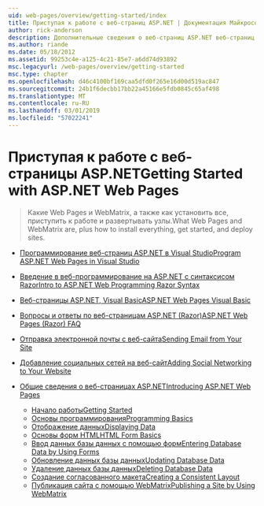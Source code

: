 ```yaml
---
uid: web-pages/overview/getting-started/index
title: Приступая к работе с веб-страниц ASP.NET | Документация Майкрософт
author: rick-anderson
description: Дополнительные сведения о веб-страниц ASP.NET веб-страниц ASP.NET и новый синтаксис Razor обеспечивают быстрый и простой способ объединения серверного кода с HTML-t...
ms.author: riande
ms.date: 05/18/2012
ms.assetid: 99253c4e-a125-4c21-85e7-a6dd74d93892
msc.legacyurl: /web-pages/overview/getting-started
msc.type: chapter
ms.openlocfilehash: d46c4100bf169caa5dfd0f265e16d00d519ac847
ms.sourcegitcommit: 24b1f6decbb17bb22a45166e5fdb0845c65af498
ms.translationtype: MT
ms.contentlocale: ru-RU
ms.lasthandoff: 03/01/2019
ms.locfileid: "57022241"
---
```

<a name="getting-started-with-aspnet-web-pages"></a><span data-ttu-id="e2c2f-103">Приступая к работе с веб-страницы ASP.NET</span><span class="sxs-lookup"><span data-stu-id="e2c2f-103">Getting Started with ASP.NET Web Pages</span></span>
====================
> <span data-ttu-id="e2c2f-104">Какие Web Pages и WebMatrix, а также как установить все, приступить к работе и развертывать узлы.</span><span class="sxs-lookup"><span data-stu-id="e2c2f-104">What Web Pages and WebMatrix are, plus how to install everything, get started, and deploy sites.</span></span>


- [<span data-ttu-id="e2c2f-105">Программирование веб-страниц ASP.NET в Visual Studio</span><span class="sxs-lookup"><span data-stu-id="e2c2f-105">Program ASP.NET Web Pages in Visual Studio</span></span>](program-asp-net-web-pages-in-visual-studio.md)
- [<span data-ttu-id="e2c2f-106">Введение в веб-программирование на ASP.NET с синтаксисом Razor</span><span class="sxs-lookup"><span data-stu-id="e2c2f-106">Intro to ASP.NET Web Programming Razor Syntax</span></span>](introducing-razor-syntax-c.md)
- [<span data-ttu-id="e2c2f-107">Веб-страницы ASP.NET, Visual Basic</span><span class="sxs-lookup"><span data-stu-id="e2c2f-107">ASP.NET Web Pages Visual Basic</span></span>](introducing-razor-syntax-vb.md)
- [<span data-ttu-id="e2c2f-108">Вопросы и ответы по веб-страницам ASP.NET (Razor)</span><span class="sxs-lookup"><span data-stu-id="e2c2f-108">ASP.NET Web Pages (Razor) FAQ</span></span>](aspnet-web-pages-razor-faq.md)
- [<span data-ttu-id="e2c2f-109">Отправка электронной почты с веб-сайта</span><span class="sxs-lookup"><span data-stu-id="e2c2f-109">Sending Email from Your Site</span></span>](11-adding-email-to-your-web-site.md)
- [<span data-ttu-id="e2c2f-110">Добавление социальных сетей на веб-сайт</span><span class="sxs-lookup"><span data-stu-id="e2c2f-110">Adding Social Networking to Your Website</span></span>](13-adding-social-networking-to-your-web-site.md)
- [<span data-ttu-id="e2c2f-111">Общие сведения о веб-страницах ASP.NET</span><span class="sxs-lookup"><span data-stu-id="e2c2f-111">Introducing ASP.NET Web Pages</span></span>](introducing-aspnet-web-pages-2/index.md)

    - [<span data-ttu-id="e2c2f-112">Начало работы</span><span class="sxs-lookup"><span data-stu-id="e2c2f-112">Getting Started</span></span>](introducing-aspnet-web-pages-2/getting-started.md)
    - [<span data-ttu-id="e2c2f-113">Основы программирования</span><span class="sxs-lookup"><span data-stu-id="e2c2f-113">Programming Basics</span></span>](introducing-aspnet-web-pages-2/intro-to-web-pages-programming.md)
    - [<span data-ttu-id="e2c2f-114">Отображение данных</span><span class="sxs-lookup"><span data-stu-id="e2c2f-114">Displaying Data</span></span>](introducing-aspnet-web-pages-2/displaying-data.md)
    - [<span data-ttu-id="e2c2f-115">Основы форм HTML</span><span class="sxs-lookup"><span data-stu-id="e2c2f-115">HTML Form Basics</span></span>](introducing-aspnet-web-pages-2/form-basics.md)
    - [<span data-ttu-id="e2c2f-116">Ввод данных базы данных с помощью форм</span><span class="sxs-lookup"><span data-stu-id="e2c2f-116">Entering Database Data by Using Forms</span></span>](introducing-aspnet-web-pages-2/entering-data.md)
    - [<span data-ttu-id="e2c2f-117">Обновление данных базы данных</span><span class="sxs-lookup"><span data-stu-id="e2c2f-117">Updating Database Data</span></span>](introducing-aspnet-web-pages-2/updating-data.md)
    - [<span data-ttu-id="e2c2f-118">Удаление данных базы данных</span><span class="sxs-lookup"><span data-stu-id="e2c2f-118">Deleting Database Data</span></span>](introducing-aspnet-web-pages-2/deleting-data.md)
    - [<span data-ttu-id="e2c2f-119">Создание согласованного макета</span><span class="sxs-lookup"><span data-stu-id="e2c2f-119">Creating a Consistent Layout</span></span>](introducing-aspnet-web-pages-2/layouts.md)
    - [<span data-ttu-id="e2c2f-120">Публикация сайта с помощью WebMatrix</span><span class="sxs-lookup"><span data-stu-id="e2c2f-120">Publishing a Site by Using WebMatrix</span></span>](introducing-aspnet-web-pages-2/publishing.md)
